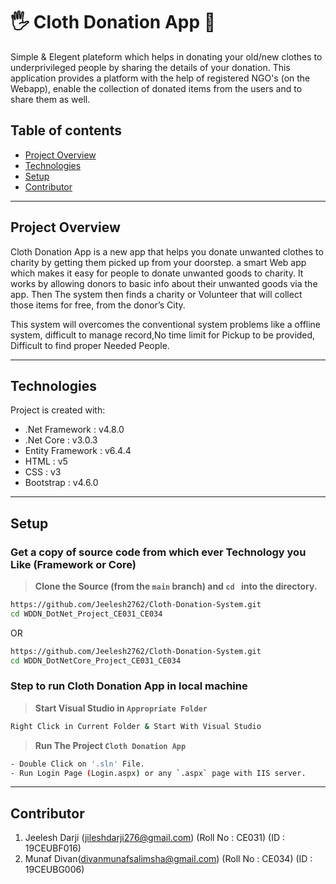 # 🖐 Cloth Donation App 👚

Simple & Elegent plateform which helps in donating your old/new clothes to underprivileged people by sharing the details of your donation. This application provides a platform with the help of registered NGO's (on the Webapp), enable the collection of donated items from the users and to share them as well.

## Table of contents

-   [Project Overview](#project-overview)
-   [Technologies](#technologies)
-   [Setup](#setup)
-   [Contributor](#contributor)

---

## Project Overview

Cloth Donation App is a new app that helps you donate unwanted clothes to charity by getting them picked up from your doorstep. a smart Web app which makes it easy for people to donate unwanted goods to charity. It works by allowing donors to basic info about their unwanted goods via the app. Then The system then finds a charity or Volunteer that will collect those items for free, from the donor’s City.

This system will overcomes the conventional system problems like
a offline system, difficult to manage record,No time limit for Pickup to be
provided, Difficult to find proper Needed People.

---

## Technologies

Project is created with:

-   .Net Framework : v4.8.0
-   .Net Core : v3.0.3
-   Entity Framework : v6.4.4
-   HTML : v5
-   CSS : v3
-   Bootstrap : v4.6.0

---

## Setup

### Get a copy of source code from which ever Technology you Like (Framework or Core)

> **Clone the Source (from the `main` branch) and `cd ` into the directory.**

```sh
https://github.com/Jeelesh2762/Cloth-Donation-System.git
cd WDDN_DotNet_Project_CE031_CE034

```
OR

```sh
https://github.com/Jeelesh2762/Cloth-Donation-System.git
cd WDDN_DotNetCore_Project_CE031_CE034

```

### Step to run Cloth Donation App in local machine

> **Start Visual Studio in `Appropriate Folder`**

```sh
Right Click in Current Folder & Start With Visual Studio
```

> **Run The Project `Cloth Donation App`**

```sh
- Double Click on '.sln' File.
- Run Login Page (Login.aspx) or any `.aspx` page with IIS server.
```

---

## Contributor

1. Jeelesh Darji (jileshdarji276@gmail.com)
   (Roll No : CE031) (ID : 19CEUBF016)
2. Munaf Divan(divanmunafsalimsha@gmail.com)
   (Roll No : CE034) (ID : 19CEUBG006)
